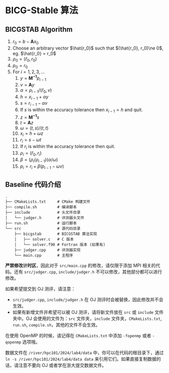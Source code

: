 # BICG-Stable 算法

## BICGSTAB Algorithm

1. $r_0 = b - \mathbf{A}x_0$
2. Choose an arbitrary vector $\hat{r_0}$ such that $(\hat{r_0}, r_0)\ne 0$, eg. $\hat{r_0} = r_0$
3. $\rho_0 = (\hat{r}_0, r_0)$
4. $p_0 = r_0$
5. For $i = 1, 2, 3, \ldots$
    1. $y = \mathbf{M^{-1}} p_{i-1}$
    2. $v = \mathbf{A}{y}$
    3. $\alpha = \rho_{i-1} / (\hat{r}_0, v)$
    4. $h = x_{i-1} + \alpha y$
    5. $s = r_{i-1} - \alpha v$
    6. If $s$ is within the accuracy tolerance then $x_{i-1} = h$ and quit.
    7. $z = \mathbf{M^{-1}} s$
    8. $t = \mathbf{A}z$
    9. $\omega = (t, s) / (t, t)$
    10. $x_i = h + \omega z$
    11. $r_i = s - \omega t$
    12. If $r_i$ is within the accuracy tolerance then quit.
    13. $\rho_i = (\hat{r}_0, r_i)$
    14. $\beta = (\rho_i / \rho_{i-1}) (\alpha / \omega)$
    15. $p_i = r_i + \beta (p_{i-1} - \omega v)$

## Baseline 代码介绍

```text
.
├── CMakeLists.txt     # CMake 构建文件
├── compile.sh         # 编译脚本
├── include            # 头文件目录
│   └── judger.h       # 评测器头文件
├── run.sh             # 运行脚本
└── src                # 源代码目录
    ├── bicgstab       # BICGSTAB 算法实现
    │   ├── solver.c   # C 版本
    │   └── solver.f90 # Fortran 版本 (如果有)
    ├── judger.cpp     # 评测器实现
    └── main.cpp       # 主程序
```

**严禁修改计时区**，因此对于 `src/main.cpp` 的修改，请仅限于添加 MPI 相关的代码。还有 `src/judger.cpp`, `include/judger.h` 不可以修改，其他部分都可以进行修改。

如果希望提交到 OJ 测评，请注意：

- `src/judger.cpp`, `include/judger.h` 在 OJ 测评时会被替换，因此修改并不会生效。
- 如果有新增文件并希望可以被 OJ 测评，请将新文件放在 `src` 或 `include` 文件夹中。OJ 会使用的文件为：`src` 文件夹，`include` 文件夹，`CMakeLists.txt`, `run.sh`, `compile.sh`，其他的文件不会生效。

在使用 OpenMP 的时候，请记得在 `CMakeLists.txt` 中添加 `-fopenmp` 或者 `-qopenmp` 选项哦。

数据文件在 `/river/hpc101/2024/lab4/data` 中，你可以在代码的根目录下，通过 `ln -s /river/hpc101/2024/lab4/data data` 来引用它们。如果直接复制数据的话，请注意不要向 OJ 或者学在浙大提交数据文件。
